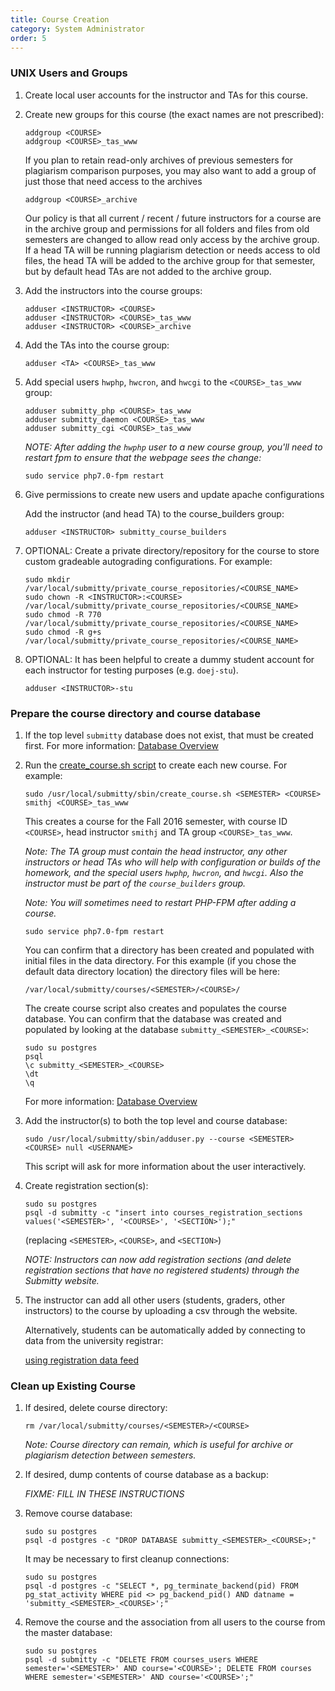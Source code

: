 ```yaml
---
title: Course Creation
category: System Administrator
order: 5
---
```


### UNIX Users and Groups

1. Create local user accounts for the instructor and TAs for this course.

2. Create new groups for this course (the exact names are not prescribed):

   ```
   addgroup <COURSE>
   addgroup <COURSE>_tas_www
   ```

   If you plan to retain read-only archives of previous semesters for
   plagiarism comparison purposes, you may also want to add a group of
   just those that need access to the archives

   ```
   addgroup <COURSE>_archive
   ```

   Our policy is that all current / recent / future instructors for a course are in the archive group and permissions
   for all folders and files from old semesters are changed to allow read only access by the archive group. If a head
   TA will be running plagiarism detection or needs access to old files, the head TA will be added to the archive
   group for that semester, but by default head TAs are not added to the archive group.


3. Add the instructors into the course groups:

   ```
   adduser <INSTRUCTOR> <COURSE>
   adduser <INSTRUCTOR> <COURSE>_tas_www
   adduser <INSTRUCTOR> <COURSE>_archive
   ```

5. Add the TAs into the course group:

   ```
   adduser <TA> <COURSE>_tas_www
   ```

6. Add special users `hwphp`, `hwcron`, and `hwcgi` to the `<COURSE>_tas_www` group:

   ```
   adduser submitty_php <COURSE>_tas_www
   adduser submitty_daemon <COURSE>_tas_www
   adduser submitty_cgi <COURSE>_tas_www
   ```

   _NOTE: After adding the `hwphp` user to a new course group, you'll
   need to restart fpm to ensure that the webpage sees the change:_

   ```
   sudo service php7.0-fpm restart
   ```


7. Give permissions to create new users and update apache configurations

   Add the instructor (and head TA) to the course_builders group:

      ```
      adduser <INSTRUCTOR> submitty_course_builders
      ```


8. OPTIONAL: Create a private directory/repository for the course to
   store custom gradeable autograding configurations.  For example:

   ```
   sudo mkdir /var/local/submitty/private_course_repositories/<COURSE_NAME>
   sudo chown -R <INSTRUCTOR>:<COURSE> /var/local/submitty/private_course_repositories/<COURSE_NAME>
   sudo chmod -R 770 /var/local/submitty/private_course_repositories/<COURSE_NAME>
   sudo chmod -R g+s /var/local/submitty/private_course_repositories/<COURSE_NAME>
   ```


9. OPTIONAL: It has been helpful to create a dummy student account for
   each instructor for testing purposes (e.g. `doej-stu`).

   ```
   adduser <INSTRUCTOR>-stu
   ```




### Prepare the course directory and course database


1. If the top level `submitty` database does not exist, that must be
   created first.  For more information: [Database Overview](database_overview)


2. Run the [create_course.sh script](https://github.com/Submitty/Submitty/blob/master/bin/create_course.sh)
   to create each new course.  For example:

   ```
   sudo /usr/local/submitty/sbin/create_course.sh <SEMESTER> <COURSE> smithj <COURSE>_tas_www
   ```

   This creates a course for the Fall 2016 semester, with course ID
   `<COURSE>`, head instructor `smithj` and TA group
   `<COURSE>_tas_www`.

   _Note: The TA group must contain the head instructor, any other
   instructors or head TAs who will help with configuration or builds
   of the homework, and the special users `hwphp`, `hwcron`, and `hwcgi`.  Also
   the instructor must be part of the `course_builders` group._

   _Note: You will sometimes need to restart PHP-FPM after adding a course._
   ```
   sudo service php7.0-fpm restart
   ```

   You can confirm that a directory has been created and populated
   with initial files in the data directory.  For this example (if you
   chose the default data directory location) the directory files will
   be here:

   ```
   /var/local/submitty/courses/<SEMESTER>/<COURSE>/
   ```

   The create course script also creates and populates the course
   database.  You can confirm that the database was created and
   populated by looking at the database
   `submitty_<SEMESTER>_<COURSE>`:

   ```
   sudo su postgres
   psql
   \c submitty_<SEMESTER>_<COURSE>
   \dt
   \q
   ```

   For more information: [Database Overview](database_overview)


3. Add the instructor(s) to both the top level and course database:

   ```
   sudo /usr/local/submitty/sbin/adduser.py --course <SEMESTER> <COURSE> null <USERNAME>
   ```

   This script will ask for more information about the user interactively.



4. Create registration section(s):

   ```
   sudo su postgres
   psql -d submitty -c "insert into courses_registration_sections values('<SEMESTER>', '<COURSE>', '<SECTION>');"
   ```

   (replacing `<SEMESTER>`, `<COURSE>`, and `<SECTION>`)

   _NOTE: Instructors can now add registration sections (and delete
   registration sections that have no registered students) through the
   Submitty website._


5. The instructor can add all other users (students, graders, other
   instructors) to the course by uploading a csv through the website.


   Alternatively, students can be automatically added by connecting to
   data from the university registrar:

   [using registration data feed](https://github.com/Submitty/SysadminTools/tree/master/student_auto_feed)



### Clean up Existing Course


1.  If desired, delete course directory:

    ```
    rm /var/local/submitty/courses/<SEMESTER>/<COURSE>
    ```

    _Note: Course directory can remain, which is useful for archive or
    plagiarism detection between semesters._


2.  If desired, dump contents of course database as a backup:

    _FIXME: FILL IN THESE INSTRUCTIONS_


3.  Remove course database:

    ```
    sudo su postgres
    psql -d postgres -c "DROP DATABASE submitty_<SEMESTER>_<COURSE>;"
    ```

    It may be necessary to first cleanup connections:

    ```
    sudo su postgres
    psql -d postgres -c "SELECT *, pg_terminate_backend(pid) FROM pg_stat_activity WHERE pid <> pg_backend_pid() AND datname = 'submitty_<SEMESTER>_<COURSE>';"
    ```


4.  Remove the course and the association from all users to the course from the master database:

    ```
    sudo su postgres
    psql -d submitty -c "DELETE FROM courses_users WHERE semester='<SEMESTER>' AND course='<COURSE>'; DELETE FROM courses WHERE semester='<SEMESTER>' AND course='<COURSE>';"
    ```
